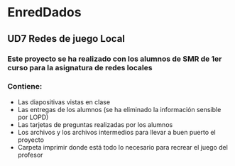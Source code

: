 # EnredDados
## UD7 Redes de juego Local
### Este proyecto se ha realizado con los alumnos de SMR de 1er curso para la asignatura de redes locales
### Contiene:
- Las diapositivas vistas en clase
- Las entregas de los alumnos (se ha eliminado la información sensible por LOPD)
- Las tarjetas de preguntas realizadas por los alumnos
- Los archivos y los archivos intermedios para llevar a buen puerto el proyecto
- Carpeta imprimir donde está todo lo necesario para recrear el juego del profesor
